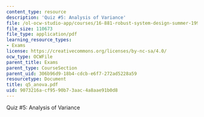 ```yaml
---
content_type: resource
description: 'Quiz #5: Analysis of Variance'
file: /ol-ocw-studio-app/courses/16-881-robust-system-design-summer-1998/9073216acf9590b73aac4a8aae91b0d8_q5_anova.pdf
file_size: 110673
file_type: application/pdf
learning_resource_types:
- Exams
license: https://creativecommons.org/licenses/by-nc-sa/4.0/
ocw_type: OCWFile
parent_title: Exams
parent_type: CourseSection
parent_uid: 306b96d9-18b4-cdcb-e6f7-272ad5228a59
resourcetype: Document
title: q5_anova.pdf
uid: 9073216a-cf95-90b7-3aac-4a8aae91b0d8
---
```

Quiz #5: Analysis of Variance